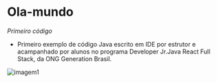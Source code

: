 # Ola-mundo
*Primeiro código*
- Primeiro exemplo de código Java escrito em IDE por estrutor e acampanhado por alunos no programa Developer Jr.Java React Full Stack, da ONG Generation Brasil.

![imagem1](https://img-b.udemycdn.com/course/750x422/5629148_d1eb_3.jpg)
